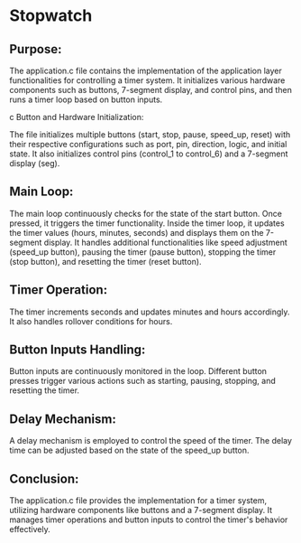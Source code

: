 # Stopwatch
## Purpose:
The application.c file contains the implementation of the application layer functionalities for controlling a timer system. It initializes various hardware components such as buttons, 7-segment display, and control pins, and then runs a timer loop based on button inputs.

c Button and Hardware Initialization:

The file initializes multiple buttons (start, stop, pause, speed_up, reset) with their respective configurations such as port, pin, direction, logic, and initial state.
It also initializes control pins (control_1 to control_6) and a 7-segment display (seg).
## Main Loop:

The main loop continuously checks for the state of the start button. Once pressed, it triggers the timer functionality.
Inside the timer loop, it updates the timer values (hours, minutes, seconds) and displays them on the 7-segment display.
It handles additional functionalities like speed adjustment (speed_up button), pausing the timer (pause button), stopping the timer (stop button), and resetting the timer (reset button).
## Timer Operation:

The timer increments seconds and updates minutes and hours accordingly. It also handles rollover conditions for hours.
## Button Inputs Handling:

Button inputs are continuously monitored in the loop. Different button presses trigger various actions such as starting, pausing, stopping, and resetting the timer.
## Delay Mechanism:

A delay mechanism is employed to control the speed of the timer. The delay time can be adjusted based on the state of the speed_up button.
## Conclusion:
The application.c file provides the implementation for a timer system, utilizing hardware components like buttons and a 7-segment display. It manages timer operations and button inputs to control the timer's behavior effectively.
